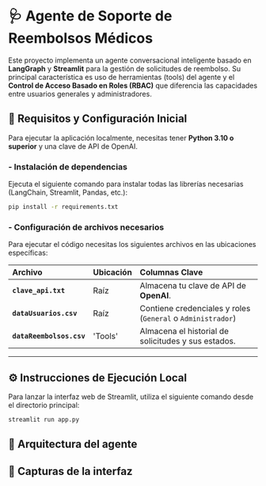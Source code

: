 # 🩺 Agente de Soporte de Reembolsos Médicos

Este proyecto implementa un agente conversacional inteligente basado en **LangGraph** y **Streamlit** para la gestión de solicitudes de reembolso. Su principal característica es uso de herramientas (tools) del agente y el **Control de Acceso Basado en Roles (RBAC)** que diferencia las capacidades entre usuarios generales y administradores.

## 🚀 Requisitos y Configuración Inicial

Para ejecutar la aplicación localmente, necesitas tener **Python 3.10 o superior** y una clave de API de OpenAI.

### - Instalación de dependencias

Ejecuta el siguiente comando para instalar todas las librerías necesarias (LangChain, Streamlit, Pandas, etc.):

```bash
pip install -r requirements.txt
```

### - Configuración de archivos necesarios

Para ejecutar el código necesitas los siguientes archivos en las ubicaciones específicas:

| Archivo | Ubicación | Columnas Clave |
| :--- | :--- | :--- |
| **`clave_api.txt`** | Raíz | Almacena tu clave de API de **OpenAI**. |
| **`dataUsuarios.csv`** | Raíz | Contiene credenciales y roles (`General` o `Administrador`) |
| **`dataReembolsos.csv`** | 'Tools' | Almacena el historial de solicitudes y sus estados. |

---

## ⚙️ Instrucciones de Ejecución Local

Para lanzar la interfaz web de Streamlit, utiliza el siguiente comando desde el directorio principal:

```bash
streamlit run app.py
```
## 🧠 Arquitectura del agente


## 🧩 Capturas de la interfaz
